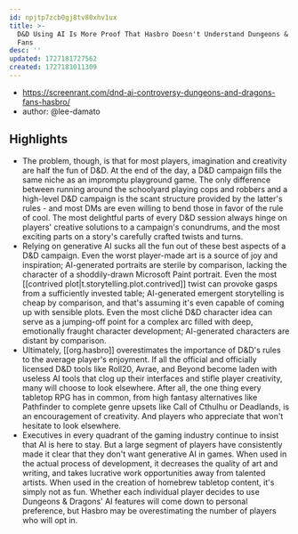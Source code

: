 ```yaml
---
id: npjtp7zcb0gj8tv80xhv1ux
title: >-
  D&D Using AI Is More Proof That Hasbro Doesn't Understand Dungeons & Dragons
  Fans
desc: ''
updated: 1727181727562
created: 1727181011309
---
```


- https://screenrant.com/dnd-ai-controversy-dungeons-and-dragons-fans-hasbro/
- author: @lee-damato

## Highlights

- The problem, though, is that for most players, imagination and creativity are half the fun of D&D. At the end of the day, a D&D campaign fills the same niche as an impromptu playground game. The only difference between running around the schoolyard playing cops and robbers and a high-level D&D campaign is the scant structure provided by the latter's rules - and most DMs are even willing to bend those in favor of the rule of cool. The most delightful parts of every D&D session always hinge on players' creative solutions to a campaign's conundrums, and the most exciting parts on a story's carefully crafted twists and turns.
- Relying on generative AI sucks all the fun out of these best aspects of a D&D campaign. Even the worst player-made art is a source of joy and inspiration; AI-generated portraits are sterile by comparison, lacking the character of a shoddily-drawn Microsoft Paint portrait. Even the most [[contrived plot|t.storytelling.plot.contrived]] twist can provoke gasps from a sufficiently invested table; AI-generated emergent storytelling is cheap by comparison, and that's assuming it's even capable of coming up with sensible plots. Even the most cliché D&D character idea can serve as a jumping-off point for a complex arc filled with deep, emotionally fraught character development; AI-generated characters are distant by comparison.
- Ultimately, [[org.hasbro]] overestimates the importance of D&D's rules to the average player's enjoyment. If all the official and officially licensed D&D tools like Roll20, Avrae, and Beyond become laden with useless AI tools that clog up their interfaces and stifle player creativity, many will choose to look elsewhere. After all, the one thing every tabletop RPG has in common, from high fantasy alternatives like Pathfinder to complete genre upsets like Call of Cthulhu or Deadlands, is an encouragement of creativity. And players who appreciate that won't hesitate to look elsewhere.
- Executives in every quadrant of the gaming industry continue to insist that AI is here to stay. But a large segment of players have consistently made it clear that they don't want generative AI in games. When used in the actual process of development, it decreases the quality of art and writing, and takes lucrative work opportunities away from talented artists. When used in the creation of homebrew tabletop content, it's simply not as fun. Whether each individual player decides to use Dungeons & Dragons' AI features will come down to personal preference, but Hasbro may be overestimating the number of players who will opt in.
